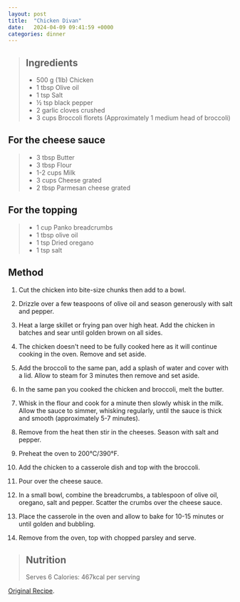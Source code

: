 ```yaml
---
layout: post
title:  "Chicken Divan"
date:   2024-04-09 09:41:59 +0000
categories: dinner
---
```

> ## Ingredients
>
> - 500 g (1lb) Chicken
> - 1 tbsp Olive oil
> - 1 tsp Salt
> - ½ tsp black pepper
> - 2 garlic cloves crushed
> - 3 cups Broccoli florets (Approximately 1 medium head of broccoli)

## For the cheese sauce
>
> - 3 tbsp Butter
> - 3 tbsp Flour
> - 1-2 cups Milk
> - 3 cups Cheese grated
> - 2 tbsp Parmesan cheese grated

## For the topping
>
> - 1 cup Panko breadcrumbs
> - 1 tbsp olive oil
> - 1 tsp Dried oregano
> - 1 tsp salt 



## Method

1. Cut the chicken into bite-size chunks then add to a bowl.

2. Drizzle over a few teaspoons of olive oil and season generously with salt and pepper.

3. Heat a large skillet or frying pan over high heat. Add the chicken in batches and sear until golden brown on all sides.

4. The chicken doesn't need to be fully cooked here as it will continue cooking in the oven. Remove and set aside.

5. Add the broccoli to the same pan, add a splash of water and cover with a lid. Allow to steam for 3 minutes then remove and set aside. 

6. In the same pan you cooked the chicken and broccoli, melt the butter.  

7. Whisk in the flour and cook for a minute then slowly whisk in the milk. Allow the sauce to simmer, whisking regularly, until the sauce is thick and smooth (approximately 5-7 minutes).

8. Remove from the heat then stir in the cheeses. Season with salt and pepper. 

9. Preheat the oven to 200°C/390°F.

10. Add the chicken to a casserole dish and top with the broccoli.

11. Pour over the cheese sauce.

12. In a small bowl, combine the breadcrumbs, a tablespoon of olive oil, oregano, salt and pepper. Scatter the crumbs over the cheese sauce. 

13. Place the casserole in the oven and allow to bake for 10-15 minutes or until golden and bubbling.

14. Remove from the oven, top with chopped parsley and serve.

> ## Nutrition
>
> Serves 6
> Calories: 467kcal per serving

[Original Recipe][original-recipe].

[original-recipe]: https://simply-delicious-food.com/easy-chicken-divan/